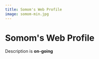 ```yaml
---
title: Somom's Web Profile
image: somom-min.jpg
---
```


# Somom's Web Profile

Description is **on-going**
